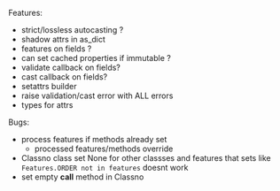 Features:

- strict/lossless autocasting ?
- shadow attrs in as_dict
- features on fields ?
- can set cached properties if immutable ?
- validate callback on fields?
- cast callback on fields?
- setattrs builder
- raise validation/cast error with ALL errors
- types for attrs

Bugs:

- process features if methods already set
  - processed features/methods override
- Classno class set None for other classses and features that sets like `Features.ORDER not in features` doesnt work
- set empty **call** method in Classno
